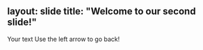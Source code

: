 layout: slide
 title: "Welcome to our second slide!"
 ---
 Your text
 Use the left arrow to go back!
